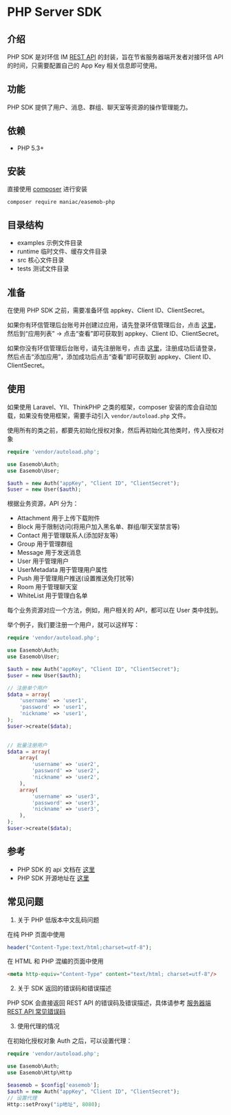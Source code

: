 # PHP Server SDK

<Toc />

## 介绍

PHP SDK 是对环信 IM [REST API](overview.html) 的封装，旨在节省服务器端开发者对接环信 API 的时间，只需要配置自己的 App Key 相关信息即可使用。

## 功能

PHP SDK 提供了用户、消息、群组、聊天室等资源的操作管理能力。

## 依赖

- PHP 5.3+

## 安装

直接使用 [composer](https://www.phpcomposer.com/) 进行安装

```shell
composer require maniac/easemob-php
```

## 目录结构

- examples 示例文件目录
- runtime 临时文件、缓存文件目录
- src 核心文件目录
- tests 测试文件目录

## 准备

在使用 PHP SDK 之前，需要准备环信 appkey、Client ID、ClientSecret。

如果你有环信管理后台账号并创建过应用，请先登录环信管理后台，点击 [这里](https://console.easemob.com/user/login)，然后到“应用列表” → 点击“查看”即可获取到 appkey、Client ID、ClientSecret。

如果你没有环信管理后台账号，请先注册账号，点击 [这里](https://console.easemob.com/user/register)，注册成功后请登录，然后点击“添加应用”，添加成功后点击“查看”即可获取到 appkey、Client ID、ClientSecret。

## 使用

如果使用 Laravel、YII、ThinkPHP 之类的框架，composer 安装的库会自动加载，如果没有使用框架，需要手动引入 `vendor/autoload.php` 文件。

使用所有的类之前，都要先初始化授权对象，然后再初始化其他类时，传入授权对象

```php
require 'vendor/autoload.php';

use Easemob\Auth;
use Easemob\User;

$auth = new Auth("appKey", "Client ID", "ClientSecret");
$user = new User($auth);
```

根据业务资源，API 分为：

- Attachment 用于上传下载附件
- Block 用于限制访问(将用户加入黑名单、群组/聊天室禁言等)
- Contact 用于管理联系人(添加好友等)
- Group 用于管理群组
- Message 用于发送消息
- User 用于管理用户
- UserMetadata 用于管理用户属性
- Push 用于管理用户推送(设置推送免打扰等)
- Room 用于管理聊天室
- WhiteList 用于管理白名单

每个业务资源对应一个方法，例如，用户相关的 API，都可以在 User 类中找到。

举个例子，我们要注册一个用户，就可以这样写：

```php
require 'vendor/autoload.php';

use Easemob\Auth;
use Easemob\User;

$auth = new Auth("appKey", "Client ID", "ClientSecret");
$user = new User($auth);

// 注册单个用户
$data = array(
    'username' => 'user1',
    'password' => 'user1',
    'nickname' => 'user1',
);
$user->create($data);

 
// 批量注册用户
$data = array(
    array(
        'username' => 'user2',
        'password' => 'user2',
        'nickname' => 'user2',
    ),
    array(
        'username' => 'user3',
        'password' => 'user3',
        'nickname' => 'user3',
    ),
);
$user->create($data);
```

## 参考

- PHP SDK 的 api 文档在 [这里](https://easemob.github.io/im-php-server-sdk/annotated.html)
- PHP SDK 开源地址在 [这里](https://github.com/easemob/im-php-server-sdk)

## 常见问题

1. 关于 PHP 低版本中文乱码问题

在纯 PHP 页面中使用

```php
header("Content-Type:text/html;charset=utf-8");
```

在 HTML 和 PHP 混编的页面中使用

```html
<meta http-equiv="Content-Type" content="text/html; charset=utf-8"/>
```

2. 关于 SDK 返回的错误码和错误描述

PHP SDK 会直接返回 REST API 的错误码及错误描述，具体请参考 [服务器端 REST API 常见错误码](error.html)

3. 使用代理的情况

在初始化授权对象 Auth 之后，可以设置代理：

```php
require 'vendor/autoload.php';

use Easemob\Auth;
use Easemob\Http\Http

$easemob = $config['easemob'];
$auth = new Auth("appKey", "Client ID", "ClientSecret");
// 设置代理
Http::setProxy("ip地址", 8080);
```